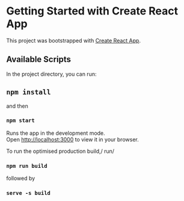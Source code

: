 # Getting Started with Create React App

This project was bootstrapped with [Create React App](https://github.com/facebook/create-react-app).

## Available Scripts

In the project directory, you can run:

## `npm install`

and then

### `npm start`

Runs the app in the development mode.\
Open [http://localhost:3000](http://localhost:3000) to view it in your browser.

To run the optimised production build,/
run/

### `npm run build`

followed by

### `serve -s build `
